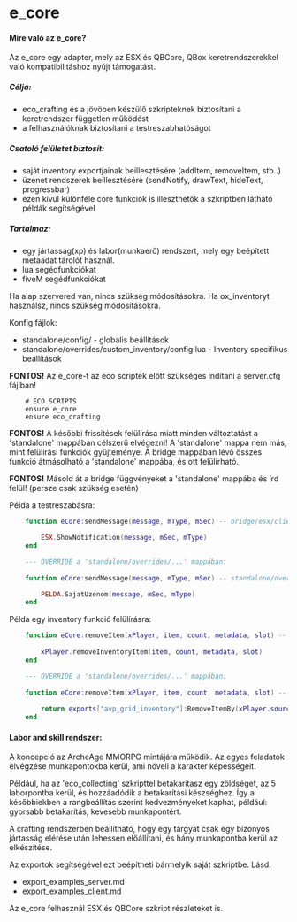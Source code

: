 # e_core

#### Mire való az e_core?
Az e_core egy adapter, mely az ESX és QBCore, QBox keretrendszerekkel való kompatibilitáshoz nyújt támogatást.

##### Célja:
- eco_crafting és a jövöben készülő szkripteknek biztosítani a keretrendszer független működést 
- a felhasználóknak biztosítani a testreszabhatóságot

##### Csatoló felületet biztosít:
- saját inventory exportjainak beillesztésére (addItem, removeItem, stb..) 
- üzenet rendszerek beillesztésére (sendNotify, drawText, hideText, progressbar)
- ezen kívül különféle core funkciók is illeszthetők a szkriptben látható példák segítségével

##### Tartalmaz:
- egy jártasság(xp) és labor(munkaerő) rendszert, mely egy beépített metaadat tárolót használ.
- lua segédfunkciókat
- fiveM segédfunkciókat

Ha alap szervered van, nincs szükség módosításokra.
Ha ox_inventoryt használsz, nincs szükség módosításokra.

Konfig fájlok:
- standalone/config/ - globális beállítások
- standalone/overrides/custom_inventory/config.lua - Inventory specifikus beállítások

**FONTOS!** Az e_core-t az eco scriptek előtt szükséges indítani a server.cfg fájlban!

```
    # ECO SCRIPTS
    ensure e_core
    ensure eco_crafting
```
**FONTOS!** A későbbi frissítések felülírása miatt minden változtatást a 'standalone' mappában célszerű elvégezni!
A 'standalone' mappa nem más, mint felülírási funkciók gyűjteménye. A bridge mappában lévő összes funkció átmásolható a 'standalone' mappába, és ott felülírható.

**FONTOS!** Másold át a bridge függvényeket a 'standalone' mappába és írd felül! (persze csak szükség esetén)

Példa a testreszabásra:

```lua
    function eCore:sendMessage(message, mType, mSec) -- bridge/esx/client.lua

        ESX.ShowNotification(message, mSec, mType)
    end

    --- OVERRIDE a 'standalone/overrides/...' mappában:
    
    function eCore:sendMessage(message, mType, mSec) -- standalone/overrides/core/client.lua

        PELDA.SajatUzenom(message, mSec, mType)
    end
```
Példa egy inventory funkció felülírásra:
```lua
    function eCore:removeItem(xPlayer, item, count, metadata, slot) -- bridge/esx/server.lua
    
        xPlayer.removeInventoryItem(item, count, metadata, slot)
    end

    --- OVERRIDE a 'standalone/overrides/...' mappában:
    
    function eCore:removeItem(xPlayer, item, count, metadata, slot) -- standalone/overrides/avp_grid_inventory/server.lua
    
        return exports["avp_grid_inventory"]:RemoveItemBy(xPlayer.source, count, item)
    end
```

#### Labor and skill rendszer:

A koncepció az ArcheAge MMORPG mintájára működik. Az egyes feladatok elvégzése munkapontokba kerül, ami növeli a karakter képességeit.

Például, ha az 'eco_collecting' szkripttel betakarítasz egy zöldséget, az 5 laborpontba kerül, és hozzáadódik a betakarítási készséghez. Így a későbbiekben a rangbeállítás szerint kedvezményeket kaphat, például: gyorsabb betakarítás, kevesebb munkapontért.

A crafting rendszerben beállítható, hogy egy tárgyat csak egy bizonyos jártasság elérése után lehessen előállítani, és hány munkapontba kerül az elkészítése.

Az exportok segítségével ezt beépítheti bármelyik saját szkriptbe. Lásd:

- export_examples_server.md
- export_examples_client.md

Az e_core felhasznál ESX és QBCore szkript részleteket is.

